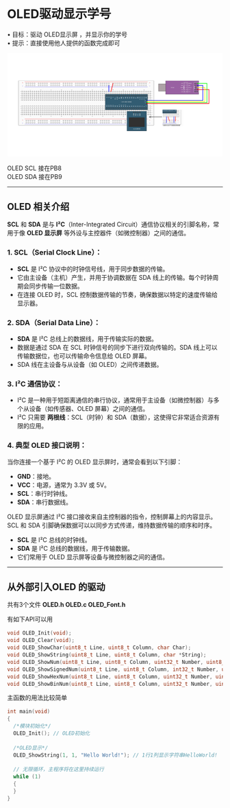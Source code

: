 # OLED驱动显⽰学号

• ⽬标：驱动 OLED显⽰屏 ，并显⽰你的学号  
• 提⽰：直接使⽤他⼈提供的函数完成即可  


![电路](files/OLED显示屏.jpg)

OLED SCL 接在PB8  
OLED SDA 接在PB9  

---


## OLED 相关介绍

**SCL** 和 **SDA** 是与 **I²C**（Inter-Integrated Circuit）通信协议相关的引脚名称，常用于像 **OLED 显示屏** 等外设与主控器件（如微控制器）之间的通信。

### 1. **SCL（Serial Clock Line）**：
- **SCL** 是 I²C 协议中的时钟信号线，用于同步数据的传输。
- 它由主设备（主机）产生，并用于协调数据在 SDA 线上的传输。每个时钟周期会同步传输一位数据。
- 在连接 OLED 时，SCL 控制数据传输的节奏，确保数据以特定的速度传输给显示器。

### 2. **SDA（Serial Data Line）**：
- **SDA** 是 I²C 总线上的数据线，用于传输实际的数据。
- 数据是通过 SDA 在 SCL 时钟信号的同步下进行双向传输的。SDA 线上可以传输数据位，也可以传输命令信息给 OLED 屏幕。
- SDA 线在主设备与从设备（如 OLED）之间传递数据。

### 3. **I²C 通信协议**：
- I²C 是一种用于短距离通信的串行协议，通常用于主设备（如微控制器）与多个从设备（如传感器、OLED 屏幕）之间的通信。
- I²C 只需要 **两根线**：SCL（时钟）和 SDA（数据），这使得它非常适合资源有限的应用。

### 4. **典型 OLED 接口说明**：
当你连接一个基于 I²C 的 OLED 显示屏时，通常会看到以下引脚：
- **GND**：接地。
- **VCC**：电源，通常为 3.3V 或 5V。
- **SCL**：串行时钟线。
- **SDA**：串行数据线。

OLED 显示屏通过 I²C 接口接收来自主控制器的指令，控制屏幕上的内容显示。SCL 和 SDA 引脚确保数据可以以同步方式传递，维持数据传输的顺序和时序。


- **SCL** 是 I²C 总线的时钟线。
- **SDA** 是 I²C 总线的数据线，用于传输数据。
- 它们常用于 OLED 显示屏等设备与微控制器之间的通信。

---

## 从外部引入OLED 的驱动

共有3个文件
**OLED.h OLED.c OLED_Font.h**  

有如下API可以用
```c
void OLED_Init(void);
void OLED_Clear(void);
void OLED_ShowChar(uint8_t Line, uint8_t Column, char Char);
void OLED_ShowString(uint8_t Line, uint8_t Column, char *String);
void OLED_ShowNum(uint8_t Line, uint8_t Column, uint32_t Number, uint8_t Length);
void OLED_ShowSignedNum(uint8_t Line, uint8_t Column, int32_t Number, uint8_t Length);
void OLED_ShowHexNum(uint8_t Line, uint8_t Column, uint32_t Number, uint8_t Length);
void OLED_ShowBinNum(uint8_t Line, uint8_t Column, uint32_t Number, uint8_t Length);
```

主函数的用法比较简单
```c
int main(void)
{
  /*模块初始化*/
  OLED_Init(); // OLED初始化

  /*OLED显示*/
  OLED_ShowString(1, 1, "Hello World!"); // 1行1列显示字符串HelloWorld!

  // 无限循环，主程序将在这里持续运行
  while (1)
  {
  }
}
```